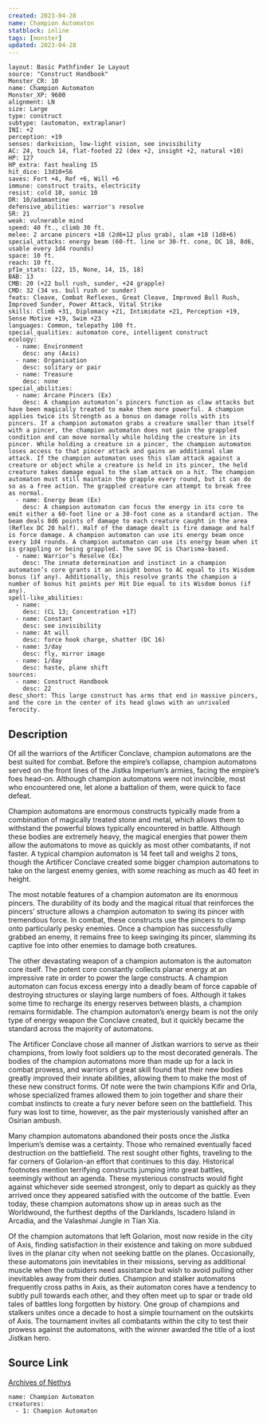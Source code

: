 ```yaml
---
created: 2023-04-28
name: Champion Automaton
statblock: inline
tags: [monster]
updated: 2023-04-28
---
```

```statblock
layout: Basic Pathfinder 1e Layout
source: "Construct Handbook"
Monster_CR: 10
name: Champion Automaton
Monster_XP: 9600
alignment: LN
size: Large
type: construct
subtype: (automaton, extraplanar)
INI: +2
perception: +19
senses: darkvision, low-light vision, see invisibility
AC: 24, touch 14, flat-footed 22 (dex +2, insight +2, natural +10)
HP: 127
HP_extra: fast healing 15
hit_dice: 13d10+56
saves: Fort +4, Ref +6, Will +6
immune: construct traits, electricity
resist: cold 10, sonic 10
DR: 10/adamantine
defensive_abilities: warrior's resolve
SR: 21
weak: vulnerable mind
speed: 40 ft., climb 30 ft.
melee: 2 arcane pincers +18 (2d6+12 plus grab), slam +18 (1d8+6)
special_attacks: energy beam (60-ft. line or 30-ft. cone, DC 18, 8d6, usable every 1d4 rounds)
space: 10 ft.
reach: 10 ft.
pf1e_stats: [22, 15, None, 14, 15, 18]
BAB: 13
CMB: 20 (+22 bull rush, sunder, +24 grapple)
CMD: 32 (34 vs. bull rush or sunder)
feats: Cleave, Combat Reflexes, Great Cleave, Improved Bull Rush, Improved Sunder, Power Attack, Vital Strike
skills: Climb +31, Diplomacy +21, Intimidate +21, Perception +19, Sense Motive +19, Swim +23
languages: Common, telepathy 100 ft.
special_qualities: automaton core, intelligent construct
ecology:
  - name: Environment
    desc: any (Axis)
  - name: Organisation
    desc: solitary or pair
  - name: Treasure
    desc: none
special_abilities:
  - name: Arcane Pincers (Ex)
    desc: A champion automaton’s pincers function as claw attacks but have been magically treated to make them more powerful. A champion applies twice its Strength as a bonus on damage rolls with its pincers. If a champion automaton grabs a creature smaller than itself with a pincer, the champion automaton does not gain the grappled condition and can move normally while holding the creature in its pincer. While holding a creature in a pincer, the champion automaton loses access to that pincer attack and gains an additional slam attack. If the champion automaton uses this slam attack against a creature or object while a creature is held in its pincer, the held creature takes damage equal to the slam attack on a hit. The champion automaton must still maintain the grapple every round, but it can do so as a free action. The grappled creature can attempt to break free as normal.
  - name: Energy Beam (Ex)
    desc: A champion automaton can focus the energy in its core to emit either a 60-foot line or a 30-foot cone as a standard action. The beam deals 8d6 points of damage to each creature caught in the area (Reflex DC 20 half). Half of the damage dealt is fire damage and half is force damage. A champion automaton can use its energy beam once every 1d4 rounds. A champion automaton can use its energy beam when it is grappling or being grappled. The save DC is Charisma-based.
  - name: Warrior’s Resolve (Ex)
    desc: The innate determination and instinct in a champion automaton’s core grants it an insight bonus to AC equal to its Wisdom bonus (if any). Additionally, this resolve grants the champion a number of bonus hit points per Hit Die equal to its Wisdom bonus (if any).
spell-like_abilities:
  - name:
    desc: (CL 13; Concentration +17)
  - name: Constant
    desc: see invisibility
  - name: At will
    desc: force hook charge, shatter (DC 16)
  - name: 3/day
    desc: fly, mirror image
  - name: 1/day
    desc: haste, plane shift
sources:
  - name: Construct Handbook
    desc: 22
desc_short: This large construct has arms that end in massive pincers, and the core in the center of its head glows with an unrivaled ferocity.
```
## Description
Of all the warriors of the Artificer Conclave, champion automatons are the best suited for combat. Before the empire’s collapse, champion automatons served on the front lines of the Jistka Imperium’s armies, facing the empire’s foes head-on. Although champion automatons were not invincible, most who encountered one, let alone a battalion of them, were quick to face defeat.

 Champion automatons are enormous constructs typically made from a combination of magically treated stone and metal, which allows them to withstand the powerful blows typically encountered in battle. Although these bodies are extremely heavy, the magical energies that power them allow the automatons to move as quickly as most other combatants, if not faster. A typical champion automaton is 14 feet tall and weighs 2 tons, though the Artificer Conclave created some bigger champion automatons to take on the largest enemy genies, with some reaching as much as 40 feet in height.

 The most notable features of a champion automaton are its enormous pincers. The durability of its body and the magical ritual that reinforces the pincers’ structure allows a champion automaton to swing its pincer with tremendous force. In combat, these constructs use the pincers to clamp onto particularly pesky enemies. Once a champion has successfully grabbed an enemy, it remains free to keep swinging its pincer, slamming its captive foe into other enemies to damage both creatures.

 The other devastating weapon of a champion automaton is the automaton core itself. The potent core constantly collects planar energy at an impressive rate in order to power the large constructs. A champion automaton can focus excess energy into a deadly beam of force capable of destroying structures or slaying large numbers of foes. Although it takes some time to recharge its energy reserves between blasts, a champion remains formidable. The champion automaton’s energy beam is not the only type of energy weapon the Conclave created, but it quickly became the standard across the majority of automatons.

 The Artificer Conclave chose all manner of Jistkan warriors to serve as their champions, from lowly foot soldiers up to the most decorated generals. The bodies of the champion automatons more than made up for a lack in combat prowess, and warriors of great skill found that their new bodies greatly improved their innate abilities, allowing them to make the most of these new construct forms. Of note were the twin champions Kifir and Orla, whose specialized frames allowed them to join together and share their combat instincts to create a fury never before seen on the battlefield. This fury was lost to time, however, as the pair mysteriously vanished after an Osirian ambush.

 Many champion automatons abandoned their posts once the Jistka Imperium’s demise was a certainty. Those who remained eventually faced destruction on the battlefield. The rest sought other fights, traveling to the far corners of Golarion-an effort that continues to this day. Historical footnotes mention terrifying constructs jumping into great battles, seemingly without an agenda. These mysterious constructs would fight against whichever side seemed strongest, only to depart as quickly as they arrived once they appeared satisfied with the outcome of the battle. Even today, these champion automatons show up in areas such as the Worldwound, the furthest depths of the Darklands, Iscadero Island in Arcadia, and the Valashmai Jungle in Tian Xia.

 Of the champion automatons that left Golarion, most now reside in the city of Axis, finding satisfaction in their existence and taking on more subdued lives in the planar city when not seeking battle on the planes. Occasionally, these automatons join inevitables in their missions, serving as additional muscle when the outsiders need assistance but wish to avoid pulling other inevitables away from their duties. Champion and stalker automatons frequently cross paths in Axis, as their automaton cores have a tendency to subtly pull towards each other, and they often meet up to spar or trade old tales of battles long forgotten by history. One group of champions and stalkers unites once a decade to host a simple tournament on the outskirts of Axis. The tournament invites all combatants within the city to test their prowess against the automatons, with the winner awarded the title of a lost Jistkan hero.
## Source Link
[Archives of Nethys](https://aonprd.com/MonsterDisplay.aspx?ItemName=Champion%20Automaton)
```encounter-table
name: Champion Automaton
creatures:
  - 1: Champion Automaton
```

